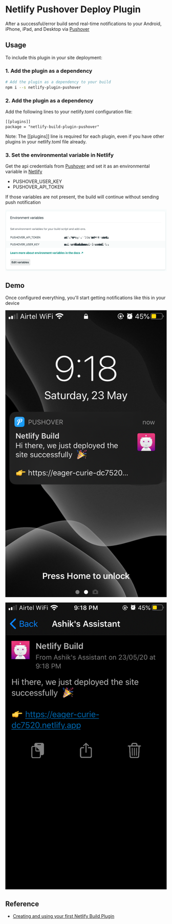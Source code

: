# Netlify Pushover Deploy Plugin
After a successful/error build send  real-time notifications to your Android, iPhone, iPad, and Desktop via [Pushover](http://pushover.net)

## Usage
To include this plugin in your site deployment:

### 1. Add the plugin as a dependency
```sh
# Add the plugin as a dependency to your build
npm i --s netlify-plugin-pushover
```
### 2. Add the plugin as a dependency
Add the following lines to your netlify.toml configuration file:

```
[[plugins]]
package = "netlify-build-plugin-pushover"
```
Note: The [[plugins]] line is required for each plugin, even if you have other plugins in your netlify.toml file already.

### 3. Set the environmental variable in Netlify

Get the api credentials from [Pushover](https://pushover.net/api) and set it as an environmental variable in [Netlify](https://docs.netlify.com/configure-builds/get-started/#build-environment-variables)

- PUSHOVER_USER_KEY
- PUSHOVER_API_TOKEN

If those variables are not present, the build will continue without sending push notification

![](./docs/netlify-env-variable-dashboard.png)

## Demo

Once configured everything, you'll start getting notifications like this in your device

![](./docs/pushover-1.png)

![](./docs/pushover-2.png)



## Reference
- [Creating and using your first Netlify Build Plugin](https://www.netlify.com/blog/2019/10/16/creating-and-using-your-first-netlify-build-plugin)